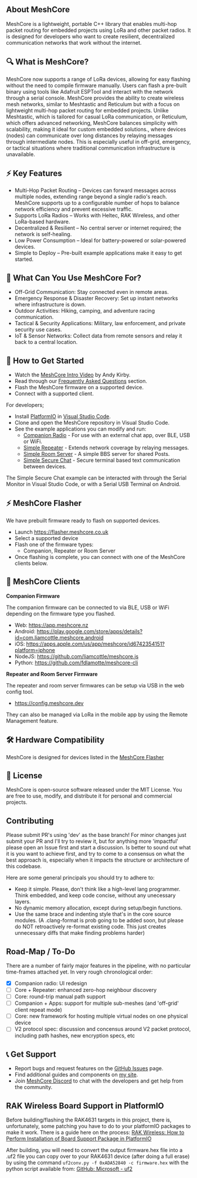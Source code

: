 ## About MeshCore

MeshCore is a lightweight, portable C++ library that enables multi-hop packet routing for embedded projects using LoRa and other packet radios. It is designed for developers who want to create resilient, decentralized communication networks that work without the internet.

## 🔍 What is MeshCore?

MeshCore now supports a range of LoRa devices, allowing for easy flashing without the need to compile firmware manually. Users can flash a pre-built binary using tools like Adafruit ESPTool and interact with the network through a serial console.
MeshCore provides the ability to create wireless mesh networks, similar to Meshtastic and Reticulum but with a focus on lightweight multi-hop packet routing for embedded projects. Unlike Meshtastic, which is tailored for casual LoRa communication, or Reticulum, which offers advanced networking, MeshCore balances simplicity with scalability, making it ideal for custom embedded solutions., where devices (nodes) can communicate over long distances by relaying messages through intermediate nodes. This is especially useful in off-grid, emergency, or tactical situations where traditional communication infrastructure is unavailable.

## ⚡ Key Features

* Multi-Hop Packet Routing – Devices can forward messages across multiple nodes, extending range beyond a single radio's reach. MeshCore supports up to a configurable number of hops to balance network efficiency and prevent excessive traffic.
* Supports LoRa Radios – Works with Heltec, RAK Wireless, and other LoRa-based hardware.
* Decentralized & Resilient – No central server or internet required; the network is self-healing.
* Low Power Consumption – Ideal for battery-powered or solar-powered devices.
* Simple to Deploy – Pre-built example applications make it easy to get started.

## 🎯 What Can You Use MeshCore For?

* Off-Grid Communication: Stay connected even in remote areas.
* Emergency Response & Disaster Recovery: Set up instant networks where infrastructure is down.
* Outdoor Activities: Hiking, camping, and adventure racing communication.
* Tactical & Security Applications: Military, law enforcement, and private security use cases.
* IoT & Sensor Networks: Collect data from remote sensors and relay it back to a central location.

## 🚀 How to Get Started

- Watch the [MeshCore Intro Video](https://www.youtube.com/watch?v=t1qne8uJBAc) by Andy Kirby.
- Read through our [Frequently Asked Questions](./docs/faq.md) section.
- Flash the MeshCore firmware on a supported device.
- Connect with a supported client.

For developers;

- Install [PlatformIO](https://docs.platformio.org) in [Visual Studio Code](https://code.visualstudio.com).
- Clone and open the MeshCore repository in Visual Studio Code.
- See the example applications you can modify and run:
  - [Companion Radio](./examples/companion_radio) - For use with an external chat app, over BLE, USB or WiFi.
  - [Simple Repeater](./examples/simple_repeater) - Extends network coverage by relaying messages.
  - [Simple Room Server](./examples/simple_room_server) - A simple BBS server for shared Posts.
  - [Simple Secure Chat](./examples/simple_secure_chat) - Secure terminal based text communication between devices.

The Simple Secure Chat example can be interacted with through the Serial Monitor in Visual Studio Code, or with a Serial USB Terminal on Android.

## ⚡️ MeshCore Flasher

We have prebuilt firmware ready to flash on supported devices.

- Launch https://flasher.meshcore.co.uk
- Select a supported device
- Flash one of the firmware types:
  - Companion, Repeater or Room Server
- Once flashing is complete, you can connect with one of the MeshCore clients below.

## 📱 MeshCore Clients

**Companion Firmware**

The companion firmware can be connected to via BLE, USB or WiFi depending on the firmware type you flashed.

- Web: https://app.meshcore.nz
- Android: https://play.google.com/store/apps/details?id=com.liamcottle.meshcore.android
- iOS: https://apps.apple.com/us/app/meshcore/id6742354151?platform=iphone
- NodeJS: https://github.com/liamcottle/meshcore.js
- Python: https://github.com/fdlamotte/meshcore-cli

**Repeater and Room Server Firmware**

The repeater and room server firmwares can be setup via USB in the web config tool.

- https://config.meshcore.dev

They can also be managed via LoRa in the mobile app by using the Remote Management feature.

## 🛠 Hardware Compatibility

MeshCore is designed for devices listed in the [MeshCore Flasher](https://flasher.meshcore.co.uk)

## 📜 License

MeshCore is open-source software released under the MIT License. You are free to use, modify, and distribute it for personal and commercial projects.

## Contributing

Please submit PR's using 'dev' as the base branch!
For minor changes just submit your PR and I'll try to review it, but for anything more 'impactful' please open an Issue first and start a discussion. Is better to sound out what it is you want to achieve first, and try to come to a consensus on what the best approach is, especially when it impacts the structure or architecture of this codebase.

Here are some general principals you should try to adhere to:
* Keep it simple. Please, don't think like a high-level lang programmer. Think embedded, and keep code concise, without any unecessary layers.
* No dynamic memory allocation, except during setup/begin functions.
* Use the same brace and indenting style that's in the core source modules. (A .clang-format is prob going to be added soon, but please do NOT retroactively re-format existing code. This just creates unnecessary diffs that make finding problems harder)

## Road-Map / To-Do

There are a number of fairly major features in the pipeline, with no particular time-frames attached yet. In very rough chronological order:
- [X] Companion radio: UI redesign
- [ ] Core + Repeater: enhanced zero-hop neighbour discovery
- [ ] Core: round-trip manual path support
- [ ] Companion + Apps: support for multiple sub-meshes (and 'off-grid' client repeat mode)
- [ ] Core: new framework for hosting multiple virtual nodes on one physical device
- [ ] V2 protocol spec: discussion and concensus around V2 packet protocol, including path hashes, new encryption specs, etc

## 📞 Get Support

- Report bugs and request features on the [GitHub Issues](https://github.com/ripplebiz/MeshCore/issues) page.
- Find additional guides and components on [my site](https://buymeacoffee.com/ripplebiz).
- Join [MeshCore Discord](https://discord.gg/BMwCtwHj5V) to chat with the developers and get help from the community.

## RAK Wireless Board Support in PlatformIO

Before building/flashing the RAK4631 targets in this project, there is, unfortunately, some patching you have to do to your platformIO packages to make it work. There is a guide here on the process:
   [RAK Wireless: How to Perform Installation of Board Support Package in PlatformIO](https://learn.rakwireless.com/hc/en-us/articles/26687276346775-How-To-Perform-Installation-of-Board-Support-Package-in-PlatformIO)

After building, you will need to convert the output firmware.hex file into a .uf2 file you can copy over to your RAK4631 device (after doing a full erase) by using the command `uf2conv.py -f 0xADA52840 -c firmware.hex` with the python script available from:
   [GitHub: Microsoft - uf2](https://github.com/Microsoft/uf2/blob/master/utils/uf2conv.py)


